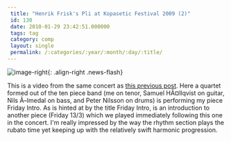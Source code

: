 ```yaml
---
 title: "Henrik Frisk's Pli at Kopasetic Festival 2009 (2)"
 id: 130
 date: 2010-01-29 23:42:51.000000
 tags: tag
 category: comp
 layout: single
 permalink: /:categories/:year/:month/:day/:title/
---
```

![image-right](/assets/images/){: .align-right .news-flash}

This is a video from the same concert as <a href="http://www.henrikfrisk.com/music/archives/2010/01/henrik_frisks_p.html">this previous post</a>. Here a quartet formed out of the ten piece band (me on tenor, Samuel HÃ¤llqvist on guitar, Nils Ã–lmedal on bass, and Peter Nilsson on drums)  is performing my piece <it>Friday Intro</it>. As is hinted at by the title <it>Friday Intro</it>, is an introduction to another piece (<it>Friday 13/3</it>) which we played immediately following this one in the concert. I'm really impressed by the way the rhythm section plays the rubato time yet keeping up with the relatively swift harmonic progression.


<object width="425" height="344"><param name="movie" value="http://www.youtube.com/v/Xwt_HUTG90M&hl=en_US&fs=1&"></param><param name="allowFullScreen" value="true"></param><param name="allowscriptaccess" value="always"></param><embed src="http://www.youtube.com/v/Xwt_HUTG90M&hl=en_US&fs=1&" type="application/x-shockwave-flash" allowscriptaccess="always" allowfullscreen="true" width="425" height="344"></embed></object>

